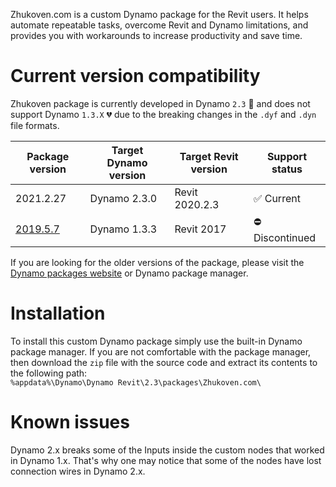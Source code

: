 Zhukoven.com is a custom Dynamo package for the Revit users. It helps automate repeatable tasks, overcome Revit and Dynamo limitations, 
and provides you with workarounds to increase productivity and save time.

# Current version compatibility
Zhukoven package is currently developed in Dynamo `2.3` 🐢 and does not support Dynamo `1.3.X` 💔 due to the breaking changes in the `.dyf` and `.dyn` file formats.

|Package version|Target Dynamo version|Target Revit version|Support status|
|---|---|---|---|
|2021.2.27|Dynamo 2.3.0|Revit 2020.2.3|✅ Current|
|[2019.5.7](https://dynamopackages.com/download/591b1d834f57b8e070000005/2019.5.7)|Dynamo 1.3.3|Revit 2017|⛔ Discontinued|

If you are looking for the older versions of the package, please visit the [Dynamo packages website](https://dynamopackages.com/) or Dynamo package manager.

# Installation
To install this custom Dynamo package simply use the built-in Dynamo package manager.
If you are not comfortable with the package manager, then download the `zip` file with the source code and extract its contents to the following path:   
`%appdata%\Dynamo\Dynamo Revit\2.3\packages\Zhukoven.com\`

# Known issues
Dynamo 2.x breaks some of the Inputs inside the custom nodes that worked in Dynamo 1.x. That's why one may notice that some of the nodes have lost connection wires in Dynamo 2.x.
